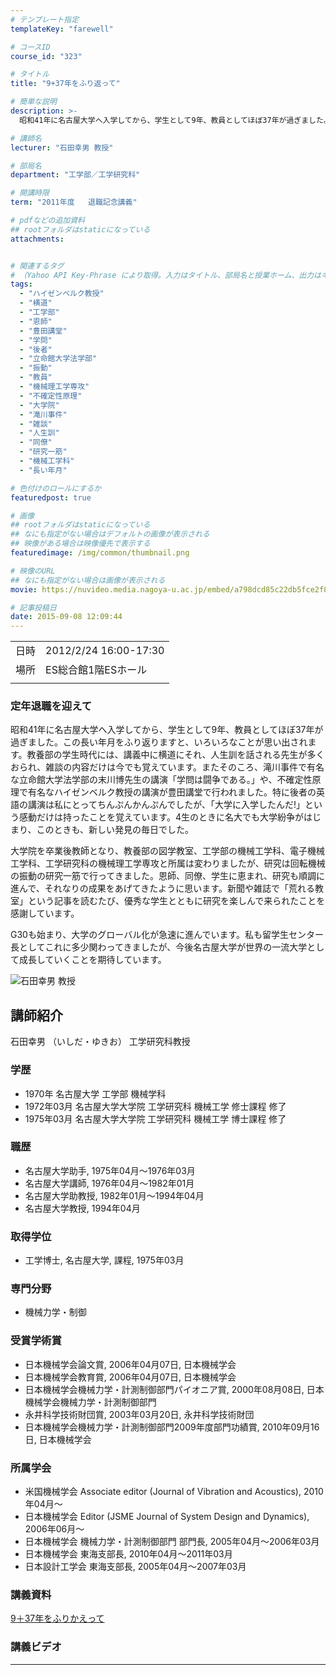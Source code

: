 ```yaml
---
# テンプレート指定
templateKey: "farewell"

# コースID
course_id: "323"

# タイトル
title: "9+37年をふり返って"

# 簡単な説明
description: >-
  昭和41年に名古屋大学へ入学してから、学生として9年、教員としてほぼ37年が過ぎました。この長い年月をふり返りますと、いろいろなことが思い出されます。教養部の学生時代には、講義中に横道にそれ、人生訓を話される先生が多くおられ、雑談の内容だけは今でも覚えています。またそのころ、滝川事件で有名な立命館大学法学部の末川博先生の講演「学問は闘争である。」や、不確定性原理で有名なハイゼンベルク教授の講演 ....

# 講師名
lecturer: "石田幸男 教授"

# 部局名
department: "工学部／工学研究科"

# 開講時限
term: "2011年度	退職記念講義"

# pdfなどの追加資料
## rootフォルダはstaticになっている
attachments:


# 関連するタグ
# （Yahoo API Key-Phrase により取得。入力はタイトル、部局名と授業ホーム、出力はキーフレーズ（tags））
tags:
  - "ハイゼンベルク教授"
  - "横道"
  - "工学部"
  - "恩師"
  - "豊田講堂"
  - "学問"
  - "後者"
  - "立命館大学法学部"
  - "振動"
  - "教員"
  - "機械理工学専攻"
  - "不確定性原理"
  - "大学院"
  - "滝川事件"
  - "雑談"
  - "人生訓"
  - "同僚"
  - "研究一筋"
  - "機械工学科"
  - "長い年月"

# 色付けのロールにするか
featuredpost: true

# 画像
## rootフォルダはstaticになっている
## なにも指定がない場合はデフォルトの画像が表示される
## 映像がある場合は映像優先で表示する
featuredimage: /img/common/thumbnail.png

# 映像のURL
## なにも指定がない場合は画像が表示される
movie: https://nuvideo.media.nagoya-u.ac.jp/embed/a798dcd85c22db5fce2f85afcbfe85c3c902e155

# 記事投稿日
date: 2015-09-08 12:09:44
---
```


|   |   |
|---|---|
| 日時 | 2012/2/24  16:00-17:30 |
| 場所 | ES総合館1階ESホール |
|   |   |


### 定年退職を迎えて

昭和41年に名古屋大学へ入学してから、学生として9年、教員としてほぼ37年が過ぎました。この長い年月をふり返りますと、いろいろなことが思い出されます。教養部の学生時代には、講義中に横道にそれ、人生訓を話される先生が多くおられ、雑談の内容だけは今でも覚えています。またそのころ、滝川事件で有名な立命館大学法学部の末川博先生の講演「学問は闘争である。」や、不確定性原理で有名なハイゼンベルク教授の講演が豊田講堂で行われました。特に後者の英語の講演は私にとってちんぷんかんぷんでしたが、「大学に入学したんだ!」という感動だけは持ったことを覚えています。4生のときに名大でも大学紛争がはじまり、このときも、新しい発見の毎日でした。

大学院を卒業後教師となり、教養部の図学教室、工学部の機械工学科、電子機械工学科、工学研究科の機械理工学専攻と所属は変わりましたが、研究は回転機械の振動の研究一筋で行ってきました。恩師、同僚、学生に恵まれ、研究も順調に進んで、それなりの成果をあげてきたように思います。新聞や雑誌で「荒れる教室」という記事を読むたび、優秀な学生とともに研究を楽しんで来られたことを感謝しています。

G30も始まり、大学のグローバル化が急速に進んでいます。私も留学生センター長としてこれに多少関わってきましたが、今後名古屋大学が世界の一流大学として成長していくことを期待しています。


![石田幸男 教授](https://ocw.nagoya-u.jp/files/323/ishida.jpg) 

## 講師紹介

石田幸男 （いしだ・ゆきお） 工学研究科教授

### 学歴

* 1970年 名古屋大学 工学部 機械学科
* 1972年03月 名古屋大学大学院 工学研究科 機械工学 修士課程 修了
* 1975年03月 名古屋大学大学院 工学研究科 機械工学 博士課程 修了 </ul>
### 職歴

* 名古屋大学助手, 1975年04月〜1976年03月
* 名古屋大学講師, 1976年04月〜1982年01月
* 名古屋大学助教授, 1982年01月〜1994年04月
* 名古屋大学教授, 1994年04月 </ul>
### 取得学位

* 工学博士, 名古屋大学, 課程, 1975年03月 </ul>
### 専門分野

* 機械力学・制御 </ul>
### 受賞学術賞

* 日本機械学会論文賞, 2006年04月07日, 日本機械学会
* 日本機械学会教育賞, 2006年04月07日, 日本機械学会
* 日本機械学会機械力学・計測制御部門パイオニア賞, 2000年08月08日, 日本機械学会機械力学・計測制御部門
* 永井科学技術財団賞, 2003年03月20日, 永井科学技術財団
* 日本機械学会機械力学・計測制御部門2009年度部門功績賞, 2010年09月16日, 日本機械学会 </ul>
### 所属学会

* 米国機械学会 Associate editor (Journal of Vibration and Acoustics), 2010年04月〜
* 日本機械学会 Editor (JSME Journal of System Design and Dynamics), 2006年06月〜
* 日本機械学会 機械力学・計測制御部門 部門長, 2005年04月〜2006年03月
* 日本機械学会 東海支部長, 2010年04月〜2011年03月
* 日本設計工学会 東海支部長, 2005年04月〜2007年03月 </ul>


### 講義資料

[9＋37年をふりかえって](https://ocw.nagoya-u.jp/files/323/new_H23ishida_lastlecture_kai.pdf) 

### 講義ビデオ




-----